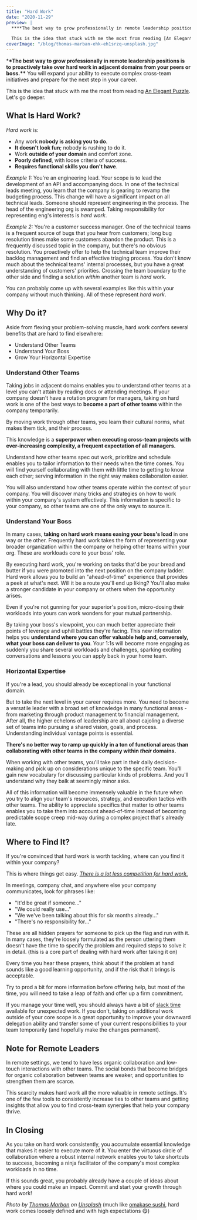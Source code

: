 ```yaml
---
title: "Hard Work"
date: "2020-11-29"
preview: |
  ****The best way to grow professionally in remote leadership positions is to proactively take over hard work in adjacent domains from your peers or boss.**** You will expand your ability to execute complex cross-team initiatives and prepare for the next step in your career.

  This is the idea that stuck with me the most from reading [An Elegant Puzzle](https://janjan.xyz/2020/10/04/book-recap-an-elegant-puzzle-by-will-larson/). Let's go deeper.
coverImage: "/blog/thomas-marban-ehk-eh1srzq-unsplash.jpg"
---
```


\***\*The best way to grow professionally in remote leadership positions is to proactively take over hard work in adjacent domains from your peers or boss.\*\*** You will expand your ability to execute complex cross-team initiatives and prepare for the next step in your career.

This is the idea that stuck with me the most from reading [An Elegant Puzzle](https://janjan.xyz/2020/10/04/book-recap-an-elegant-puzzle-by-will-larson/). Let's go deeper.

## What Is Hard Work?

_Hard work_ is:

- Any work **nobody is asking you to do**.
- **It doesn't look fun**; nobody is rushing to do it.
- Work **outside of your domain** and comfort zone.
- **Poorly defined**, with loose criteria of success.
- **Requires functional skills you don't have**.

_Example 1:_ You're an engineering lead. Your scope is to lead the development of an API and accompanying docs. In one of the technical leads meeting, you learn that the company is gearing to revamp the budgeting process. This change will have a significant impact on all technical leads. Someone should represent engineering in the process. The head of the engineering org is swamped. Taking responsibility for representing eng's interests is _hard work_.

_Example 2:_ You're a customer success manager. One of the technical teams is a frequent source of bugs that you hear from customers; long bug resolution times make some customers abandon the product. This is a frequently discussed topic in the company, but there's no obvious resolution. You proactively offer to help the technical team improve their backlog management and find an effective triaging process. You don't know much about the technical teams' internal processes, but you have a great understanding of customers' priorities. Crossing the team boundary to the other side and finding a solution *within* another team is *hard* work.

You can probably come up with several examples like this within your company without much thinking. All of these represent _hard work_.

## Why Do it?

Aside from flexing your problem-solving muscle, hard work confers several benefits that are hard to find elsewhere:

- Understand Other Teams
- Understand Your Boss
- Grow Your Horizontal Expertise

### Understand Other Teams

Taking jobs in adjacent domains enables you to understand other teams at a level you can't attain by reading docs or attending meetings. If your company doesn't have a rotation program for managers, taking on hard work is one of the best ways to **become a part of other teams** within the company temporarily.

By moving work through other teams, you learn their cultural norms, what makes them tick, and their process.

This knowledge is a **superpower when executing cross-team projects with ever-increasing complexity, a frequent expectation of all managers.**

Understand how other teams spec out work, prioritize and schedule enables you to tailor information to their needs when the time comes. You will find yourself collaborating with them with little time to getting to know each other; serving information in the right way makes collaboration easier.

You will also understand how other teams operate *within* the context of your company. You will discover many tricks and strategies on how to work within your company's system effectively. This information is specific to your company, so other teams are one of the only ways to source it.

### Understand Your Boss

In many cases, **taking on hard work means easing your boss's load** in one way or the other. Frequently hard work takes the form of representing your broader organization within the company or helping other teams within your org. These are workloads core to your boss' role.

By executing hard work, you're working on tasks that'd be your bread and butter if you were promoted into the next position on the company ladder. Hard work allows you to build an "ahead-of-time" experience that provides a peek at what's next. Will it be a route you'll end up liking? You'll also make a stronger candidate in your company or others when the opportunity arises.

Even if you're not gunning for your superior's position, micro-dosing their workloads into yours can work wonders for your mutual partnership.

By taking your boss's viewpoint, you can much better appreciate their points of leverage and uphill battles they're facing. This new information helps you **understand where you can offer valuable help and, conversely, what your boss can deliver to you**. Your 1:1s will become more engaging as suddenly you share several workloads and challenges, sparking exciting conversations and lessons you can apply back in your home team.

### Horizontal Expertise

If you're a lead, you should already be exceptional in your functional domain.

But to take the next level in your career requires more. You need to become a versatile leader with a broad set of knowledge in many functional areas - from marketing through product management to financial management. After all, the higher echelons of leadership are all about cajoling a diverse set of teams into pursuing a shared vision, goals, and process. Understanding individual vantage points is essential.

**There's no better way to ramp up quickly in a ton of functional areas than collaborating with other teams in the company within _their_ domains.**

When working with other teams, you'll take part in their daily decision-making and pick up on considerations unique to the specific team. You'll gain new vocabulary for discussing particular kinds of problems. And you'll understand why they balk at seemingly minor asks.

All of this information will become immensely valuable in the future when you try to align your team's resources, strategy, and execution tactics with other teams. The ability to appreciate specifics that matter to other teams enables you to take them into account ahead-of-time instead of becoming predictable scope creep mid-way during a complex project that's already late.

## Where to Find It?

If you're convinced that hard work is worth tackling, where can you find it within your company?

This is where things get easy. _[There is a lot less competition for hard work.](https://janjan.xyz/2020/10/04/book-recap-an-elegant-puzzle-by-will-larson/)_

In meetings, company chat, and anywhere else your company communicates, look for phrases like:

- "It'd be great if someone..."
- "We could really use..."
- "We we've been talking about this for six months already..."
- "There's no responsibility for..."

These are all hidden prayers for someone to pick up the flag and run with it. In many cases, they're loosely formulated as the person uttering them doesn't have the time to specify the problem and required steps to solve it in detail. (this is a core part of dealing with hard work after taking it on)

Every time you hear these prayers, think about if the problem at hand sounds like a good learning opportunity, and if the risk that it brings is acceptable.

Try to prod a bit for more information before offering help, but most of the time, you will need to take a leap of faith and offer up a firm commitment.

If you manage your time well, you should always have a bit of [slack time](https://kanbanzone.com/2019/slack-time/) available for unexpected work. If you don't, taking on additional work outside of your core scope is a great opportunity to improve your downward delegation ability and transfer some of your current responsibilities to your team temporarily (and hopefully make the changes permanent).

## Note for Remote Leaders

In remote settings, we tend to have less organic collaboration and low-touch interactions with other teams. The social bonds that become bridges for organic collaboration between teams are weaker, and opportunities to strengthen them are scarce.

This scarcity makes hard work all the more valuable in remote settings. It's one of the few tools to consistently increase ties to other teams and getting insights that allow you to find cross-team synergies that help your company thrive.

## In Closing

As you take on hard work consistently, you accumulate essential knowledge that makes it easier to execute more of it. You enter the virtuous circle of collaboration where a robust internal network enables you to take shortcuts to success, becoming a ninja facilitator of the company's most complex workloads in no time.

If this sounds great, you probably already have a couple of ideas about where you could make an impact. Commit and start your growth through hard work!

_Photo by [Thomas Marban](https://unsplash.com/@thomas?utm_source=unsplash&utm_medium=referral&utm_content=creditCopyText) on [Unsplash](https://unsplash.com/s/photos/omakase?utm_source=unsplash&utm_medium=referral&utm_content=creditCopyText)_ (much like [omakase sushi](https://en.wikipedia.org/wiki/Omakase), hard work comes loosely defined and with high expectations 😋)
